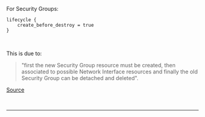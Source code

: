 For Security Groups:

```
lifecycle {
	create_before_destroy = true
}
```

&#x200B;

This is due to:

> "first the new Security Group resource must be created, then associated to possible Network Interface resources and finally the old Security Group can be detached and deleted".

[Source](https://registry.terraform.io/providers/hashicorp/aws/latest/docs/resources/security_group#:~:text=first%20the%20new%20Security%20Group%20resource%20must%20be%20created%2C%20then%20associated%20to%20possible%20Network%20Interface%20resources%20and%20finally%20the%20old%20Security%20Group%20can%20be%20detached%20and%20deleted.)

&#x200B;

---
